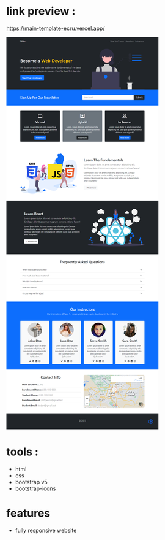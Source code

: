 # link preview :
https://main-template-ecru.vercel.app/

<img src="image.png"/>

# tools :
- html
- css
- bootstrap v5
- bootstrap-icons


# features
- fully responsive website
